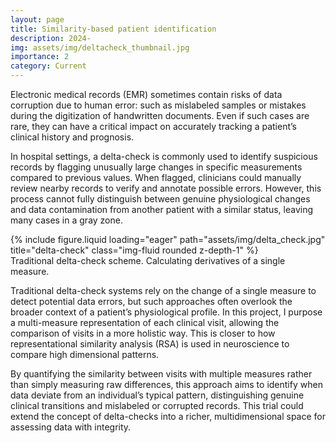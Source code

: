 ```yaml
---
layout: page
title: Similarity-based patient identification
description: 2024-
img: assets/img/deltacheck_thumbnail.jpg
importance: 2
category: Current
---
```


Electronic medical records (EMR) sometimes contain risks of data corruption due to human error: such as mislabeled samples or mistakes during the digitization of handwritten documents. Even if such cases are rare, they can have a critical impact on accurately tracking a patient’s clinical history and prognosis.

In hospital settings, a delta-check is commonly used to identify suspicious records by flagging unusually large changes in specific measurements compared to previous values. When flagged, clinicians could manually review nearby records to verify and annotate possible errors. However, this process cannot fully distinguish between genuine physiological changes and data contamination from another patient with a similar status, leaving many cases in a gray zone.

<div class="row">
    <div class="col-sm mt-3 mt-md-0">
        {% include figure.liquid loading="eager" path="assets/img/delta_check.jpg" title="delta-check" class="img-fluid rounded z-depth-1" %}
    </div>
</div>
<div class="caption">
    Traditional delta-check scheme. Calculating derivatives of a single measure.
</div>

Traditional delta-check systems rely on the change of a single measure to detect potential data errors, but such approaches often overlook the broader context of a patient’s physiological profile. In this project, I purpose a multi-measure representation of each clinical visit, allowing the comparison of visits in a more holistic way. This is closer to how representational similarity analysis (RSA) is used in neuroscience to compare high dimensional patterns.

By quantifying the similarity between visits with multiple measures rather than simply measuring raw differences, this approach aims to identify when data deviate from an individual’s typical pattern, distinguishing genuine clinical transitions and mislabeled or corrupted records. This trial could extend the concept of delta-checks into a richer, multidimensional space for assessing data with integrity.
